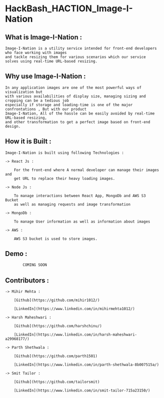 # HackBash_HACTION_Image-I-Nation

## What is Image-I-Nation :

    Image-I-Nation is a utility service intended for front-end developers who face working with images
    and tackle resizing them for various scenarios which our service solves using real-time URL-based resizing.

## Why use Image-I-Nation :

    In any application images are one of the most powerful ways of visualization but
    with various availabilities of display size, managing sizing and cropping can be a tedious job
    especially if storage and loading-time is one of the major confrontations , But with our product
    Image-I-Nation, All of the hassle can be easily avoided by real-time URL-based resizing,
    and other transformation to get a perfect image based on front-end design.

## How it is Built :

    Image-I-Nation is built using following Technologies :

    -> React Js : 
    
        For the front-end where A normal developer can manage their images and
        get URL to replace their heavy loading images.

    -> Node Js :

        To manage interactions between React App, MongoDb and AWS S3 Bucket 
        as well as managing requests and image transformation 

    -> MongoDb :

        To manage User information as well as information about images

    -> AWS :

        AWS S3 bucket is used to store images.

## Demo : 

```bash
        COMING SOON
```

## Contributors :

    -> Mihir Mehta : 

        [Github](https://github.com/mihir1012/)

        [LinkedIn](https://www.linkedin.com/in/mihirmehta1012/)

    -> Harsh Maheshwari :

        [Github](https://github.com/harshchinu/)

        [LinkedIn](https://www.linkedin.com/in/harsh-maheshwari-a29968177/)

    -> Parth Shethwala :

        [Github](https://github.com/parth1501)

        [LinkedIn](https://www.linkedin.com/in/parth-shethwala-8b007515a/)

    -> Smit Tailor :

        [Github](https://github.com/tailorsmit)

        [LinkedIn](https://www.linkedin.com/in/smit-tailor-715a23150/)    

